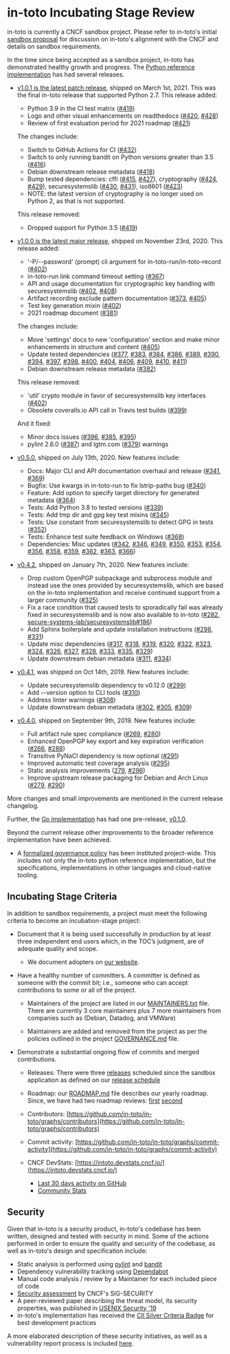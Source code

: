 # in-toto Incubating Stage Review

in-toto is currently a CNCF sandbox project. Please refer to in-toto's initial
[sandbox proposal](../proposals/sandbox/in-toto.adoc) for discussion on in-toto's
alignment with the CNCF and details on sandbox requirements.

In the time since being accepted as a sandbox project, in-toto has demonstrated
healthy growth and progress. The [Python reference implementation](https://github.com/in-toto/in-toto) has had several releases.

* [v1.0.1 is the latest patch release](https://github.com/in-toto/in-toto/releases),
  shipped on March 1st, 2021. This was the final in-toto release that supported Python
  2.7. This release added:
    * Python 3.9 in the CI test matrix ([#419](https://github.com/in-toto/in-toto/pull/419))
    * Logo and other visual enhancements on readthedocs ([#420](https://github.com/in-toto/in-toto/pull/420), [#428](https://github.com/in-toto/in-toto/pull/428))
    * Review of first evaluation period for 2021 roadmap ([#421](https://github.com/in-toto/in-toto/pull/421))

  The changes include:
    * Switch to GitHub Actions for CI ([#432](https://github.com/in-toto/in-toto/pull/432))
    * Switch to only running bandit on Python versions greater than 3.5 ([#416](https://github.com/in-toto/in-toto/pull/416))
    * Debian downstream release metadata ([#418](https://github.com/in-toto/in-toto/pull/418))
    * Bump tested dependencies: cffi ([#415](https://github.com/in-toto/in-toto/pull/415), [#427](https://github.com/in-toto/in-toto/pull/427)), cryptography ([#424](https://github.com/in-toto/in-toto/pull/424), [#429](https://github.com/in-toto/in-toto/pull/429)), securesystemslib ([#430](https://github.com/in-toto/in-toto/pull/430), [#431](https://github.com/in-toto/in-toto/pull/431)), iso8601 ([#423](https://github.com/in-toto/in-toto/pull/423))
    * NOTE: the latest version of cryptography is no longer used on Python 2, as that is not supported.

  This release removed:
    * Dropped support for Python 3.5 ([#419](https://github.com/in-toto/in-toto/pull/419))

* [v1.0.0 is the latest major release](https://github.com/in-toto/in-toto/releases),
  shipped on November 23rd, 2020. This release added:
    * '-P/--password' (prompt) cli argument for in-toto-run/in-toto-record ([#402](https://github.com/in-toto/in-toto/pull/402))
    * in-toto-run link command timeout setting ([#367](https://github.com/in-toto/in-toto/pull/367))
    * API and usage documentation for cryptographic key handling with securesystemslib ([#402](https://github.com/in-toto/in-toto/pull/402), [#408](https://github.com/in-toto/in-toto/pull/408))
    * Artifact recording exclude pattern documentation ([#373](https://github.com/in-toto/in-toto/pull/373), [#405](https://github.com/in-toto/in-toto/pull/405))
    * Test key generation mixin ([#402](https://github.com/in-toto/in-toto/pull/402))
    * 2021 roadmap document ([#381](https://github.com/in-toto/in-toto/pull/381))

  The changes include:
    * Move 'settings' docs to new 'configuration' section and make minor enhancements in structure and content ([#405](https://github.com/in-toto/in-toto/pull/405))
    * Update tested dependencies ([#377](https://github.com/in-toto/in-toto/pull/377), [#383](https://github.com/in-toto/in-toto/pull/383), [#384](https://github.com/in-toto/in-toto/pull/384), [#386](https://github.com/in-toto/in-toto/pull/386), [#389](https://github.com/in-toto/in-toto/pull/389), [#390](https://github.com/in-toto/in-toto/pull/390), [#394](https://github.com/in-toto/in-toto/pull/394), [#397](https://github.com/in-toto/in-toto/pull/397), [#398](https://github.com/in-toto/in-toto/pull/398), [#400](https://github.com/in-toto/in-toto/pull/400), [#404](https://github.com/in-toto/in-toto/pull/404), [#406](https://github.com/in-toto/in-toto/pull/406), [#409](https://github.com/in-toto/in-toto/pull/409), [#410](https://github.com/in-toto/in-toto/pull/410), [#411](https://github.com/in-toto/in-toto/pull/411))
    * Debian downstream release metadata ([#382](https://github.com/in-toto/in-toto/pull/382))

  This release removed:
    * 'util' crypto module in favor of securesystemslib key interfaces ([#402](https://github.com/in-toto/in-toto/pull/402))
    * Obsolete coveralls.io API call in Travis test builds ([#399](https://github.com/in-toto/in-toto/pull/399))

  And it fixed:
    * Minor docs issues ([#396](https://github.com/in-toto/in-toto/pull/396), [#385](https://github.com/in-toto/in-toto/pull/385), [#395](https://github.com/in-toto/in-toto/pull/395))
    * pylint 2.6.0 ([#387](https://github.com/in-toto/in-toto/pull/387)) and lgtm.com ([#379](https://github.com/in-toto/in-toto/pull/379)) warnings

* [v0.5.0](https://github.com/in-toto/in-toto/releases),
  shipped on July 13th, 2020. New features include:
    * Docs: Major CLI and API documentation overhaul and release ([#341](https://github.com/in-toto/in-toto/pull/341), [#369](https://github.com/in-toto/in-toto/pull/369))
    * Bugfix: Use kwargs in in-toto-run to fix lstrip-paths bug ([#340](https://github.com/in-toto/in-toto/pull/340))
    * Feature: Add option to specify target directory for generated metadata ([#364](https://github.com/in-toto/in-toto/pull/364))
    * Tests: Add Python 3.8 to tested versions ([#339](https://github.com/in-toto/in-toto/pull/339))
    * Tests: Add tmp dir and gpg key test mixins ([#345](https://github.com/in-toto/in-toto/pull/345))
    * Tests: Use constant from securesystemslib to detect GPG in tests ([#352](https://github.com/in-toto/in-toto/pull/352))
    * Tests: Enhance test suite feedback on Windows ([#368](https://github.com/in-toto/in-toto/pull/368))
    * Dependencies: Misc updates ([#342](https://github.com/in-toto/in-toto/pull/342), [#346](https://github.com/in-toto/in-toto/pull/346), [#349](https://github.com/in-toto/in-toto/pull/349), [#350](https://github.com/in-toto/in-toto/pull/350), [#353](https://github.com/in-toto/in-toto/pull/353), [#354](https://github.com/in-toto/in-toto/pull/354), [#356](https://github.com/in-toto/in-toto/pull/356), [#358](https://github.com/in-toto/in-toto/pull/358), [#359](https://github.com/in-toto/in-toto/pull/359), [#362](https://github.com/in-toto/in-toto/pull/362), [#363](https://github.com/in-toto/in-toto/pull/363), [#366](https://github.com/in-toto/in-toto/pull/366))

* [v0.4.2](https://github.com/in-toto/in-toto/releases),
  shipped on January 7th, 2020. New features include:
    * Drop custom OpenPGP subpackage and subprocess module and instead use the ones provided by securesystemslib, which are based on the in-toto implementation and receive continued support from a larger community ([#325](https://github.com/in-toto/in-toto/pull/325))
    * Fix a race condition that caused tests to sporadically fail was already fixed in securesystemslib and is now also available to in-toto ([#282](https://github.com/in-toto/in-toto/pull/282), [secure-systems-lab/securesystemslib#186](https://github.com/secure-systems-lab/securesystemslib/pull/186))
    * Add Sphinx boilerplate and update installation instructions ([#298](https://github.com/in-toto/in-toto/pull/298), [#331](https://github.com/in-toto/in-toto/pull/331))
    * Update misc dependencies ([#317](https://github.com/in-toto/in-toto/pull/317), [#318](https://github.com/in-toto/in-toto/pull/318), [#319](https://github.com/in-toto/in-toto/pull/319), [#320](https://github.com/in-toto/in-toto/pull/320), [#322](https://github.com/in-toto/in-toto/pull/322), [#323](https://github.com/in-toto/in-toto/pull/323), [#324](https://github.com/in-toto/in-toto/pull/324), [#326](https://github.com/in-toto/in-toto/pull/326), [#327](https://github.com/in-toto/in-toto/pull/327), [#328](https://github.com/in-toto/in-toto/pull/328), [#333](https://github.com/in-toto/in-toto/pull/333), [#335](https://github.com/in-toto/in-toto/pull/335), [#329](https://github.com/in-toto/in-toto/pull/329))
    * Update downstream debian metadata ([#311](https://github.com/in-toto/in-toto/pull/311), [#334](https://github.com/in-toto/in-toto/pull/334))

* [v0.4.1](https://github.com/in-toto/in-toto/releases),
  was shipped on Oct 14th, 2019. New features include:
    * Update securesystemslib dependency to v0.12.0 ([#299](https://github.com/in-toto/in-toto/pull/299))
    * Add --version option to CLI tools ([#310](https://github.com/in-toto/in-toto/pull/310))
    * Address linter warnings ([#308](https://github.com/in-toto/in-toto/pull/308))
    * Update downstream debian metadata ([#302](https://github.com/in-toto/in-toto/pull/302), [#305](https://github.com/in-toto/in-toto/pull/305), [#309](https://github.com/in-toto/in-toto/pull/309))

* [v0.4.0](https://github.com/in-toto/in-toto/releases),
  shipped on September 9th, 2019. New features include:

  * Full artifact rule spec compliance ([#269](https://github.com/in-toto/in-toto/pull/269), [#280](https://github.com/in-toto/in-toto/pull/280))
  * Enhanced OpenPGP key export and key expiration verification ([#266](https://github.com/in-toto/in-toto/pull/266), [#288](https://github.com/in-toto/in-toto/pull/288))
  * Transitive PyNaCl dependency is now optional ([#291](https://github.com/in-toto/in-toto/pull/291))
  * Improved automatic test coverage analysis ([#295](https://github.com/in-toto/in-toto/pull/295))
  * Static analysis improvements ([279](https://github.com/in-toto/in-toto/pull/279), [#296](https://github.com/in-toto/in-toto/pull/296))
  * Improve upstream release packaging for Debian and Arch Linux ([#279](https://github.com/in-toto/in-toto/pull/279), [#290](https://github.com/in-toto/in-toto/pull/290))

More changes and small improvements are mentioned in the current release
changelog.

Further, the [Go implementation](https://github.com/in-toto/in-toto-golang) has had one
pre-release, [v0.1.0](https://github.com/in-toto/in-toto-golang/releases).

Beyond the current release other improvements to the broader reference
implementation have been achieved.

* A [formalized governance
policy](https://github.com/in-toto/in-toto/blob/master/GOVERNANCE.md) has been
instituted project-wide. This includes not only the in-toto python reference
implementation, but the specifications, implementations in other languages and
cloud-native tooling.

## Incubating Stage Criteria

In addition to sandbox requirements, a project must meet the following
criteria to become an incubation-stage project:

* Document that it is being used successfully in production by at least three
independent end users which, in the TOC’s judgment, are of adequate quality
and scope.

  * We document adopters on
    [our website](https://in-toto.io/integrations.html).

* Have a healthy number of committers. A committer is defined as someone with
the commit bit; i.e., someone who can accept contributions to some or all of
the project.

  * Maintainers of the project are listed in our [MAINTAINERS.txt](https://github.com/in-toto/in-toto/blob/develop/MAINTAINERS.txt) file. There are currently 3 core maintainers plus 7 more maintainers from companies such as (Debian, Datadog, and VMWare)

  * Maintainers are added and removed from the project as per the policies
outlined in the project [GOVERNANCE.md](https://github.com/in-toto/in-toto/blob/master/GOVERNANCE.md) file.

* Demonstrate a substantial ongoing flow of commits and merged contributions.

  * Releases: There were three [releases](https://github.com/in-toto/in-toto/releases) scheduled since the sandbox application as defined on our [release schedule](https://github.com/in-toto/in-toto/blob/develop/ROADMAP.md)

  * Roadmap: our [ROADMAP.md](https://github.com/in-toto/in-toto/blob/develop/ROADMAP.md) file describes our yearly roadmap. Since, we have had two roadmap reviews: [first](https://github.com/in-toto/in-toto/blob/develop/roadmap-reviews/2020/review_1_august_19.md) [second](https://github.com/in-toto/in-toto/blob/develop/roadmap-reviews/2020/review_2_december_19.md)


  * Contributors: [https://github.com/in-toto/in-toto/graphs/contributors](https://github.com/in-toto/in-toto/graphs/contributors)

  * Commit activity: [https://github.com/in-toto/in-toto/graphs/commit-activity](https://github.com/in-toto/in-toto/graphs/commit-activity)

  * CNCF DevStats: [https://intoto.devstats.cncf.io/](https://intoto.devstats.cncf.io/)
    * [Last 30 days activity on GitHub](https://intoto.devstats.cncf.io/d/8/dashboards?refresh=15m&orgId=1&from=now-30d&to=now-1h)
    * [Community Stats](https://intoto.devstats.cncf.io/d/3/community-stats?orgId=1&var-period=d7&var-repo_name=goharbor%2Fharbor)

## Security

Given that in-toto is a security product, in-toto's codebase has been written,
designed and tested with security in mind. Some of the actions performed in
order to ensure the quality and security of the codebase, as well as in-toto's
design and specification include:

* Static analysis is performed using [pylint](https://github.com/PyCQA/pylint/) and [bandit](https://bandit.readthedocs.io/en/latest/)
* Dependency vulnerability tracking using [Dependabot](https://dependabot.com/)
* Manual code analysis / review by a Maintainer for each included piece of
  code
* [Security assessment](https://github.com/cncf/sig-security/blob/master/assessments/projects/in-toto/self-assessment.md) by CNCF's SIG-SECURITY
* A peer-reviewed paper describing the threat model, its
  security properties, was published in
  [USENIX Security '19](https://www.usenix.org/conference/usenixsecurity19/presentation/torres-arias)
* in-toto's implementation has received the [CII Silver Criteria Badge](https://bestpractices.coreinfrastructure.org/en/projects/1523)
  for best development practices

A more elaborated description of these security initiatives, as well as a
vulnerability report process is included [here](https://github.com/in-toto/in-toto#security-issues-and-bugs).
